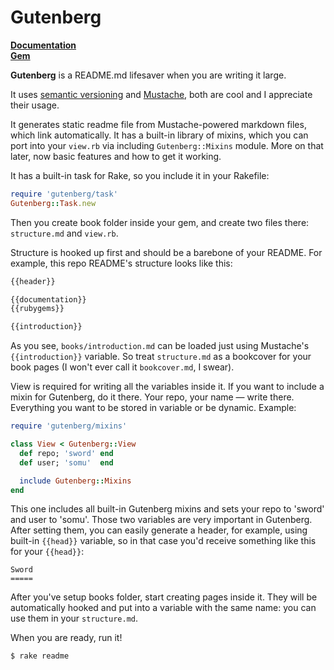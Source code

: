 Gutenberg
=========

[**Documentation**](http://rubydoc.info/github/somu/gutenberg/master/frames)  
[**Gem**](http://rubygems.org/gems/gutenberg)

**Gutenberg** is a README.md lifesaver when you are writing it large.

It uses [semantic versioning](http://semver.org) and [Mustache](http://mustache.github.io), both
are cool and I appreciate their usage.

It generates static readme file from Mustache-powered markdown files,
which link automatically. It has a built-in library of mixins, which
you can port into your `view.rb` via including `Gutenberg::Mixins`
module. More on that later, now basic features and how to get it working.

It has a built-in task for Rake, so you include it in your Rakefile:

```ruby
require 'gutenberg/task'
Gutenberg::Task.new
```

Then you create book folder inside your gem, and create two files
there: `structure.md` and `view.rb`.

Structure is hooked up first and should be a barebone of your README.
For example, this repo README's structure looks like this:

```md
{{header}}

{{documentation}}  
{{rubygems}}

{{introduction}}
```

As you see, `books/introduction.md` can be loaded just using Mustache's
`{{introduction}}` variable. So treat `structure.md` as a bookcover for
your book pages (I won't ever call it `bookcover.md`, I swear).

View is required for writing all the variables inside it. If you want to include
a mixin for Gutenberg, do it there. Your repo, your name — write there.
Everything you want to be stored in variable or be dynamic. Example:

```ruby
require 'gutenberg/mixins'

class View < Gutenberg::View
  def repo; 'sword' end
  def user; 'somu'  end

  include Gutenberg::Mixins
end
```

This one includes all built-in Gutenberg mixins and sets your repo to 'sword'
and user to 'somu'. Those two variables are very important in Gutenberg. After
setting them, you can easily generate a header, for example, using built-in
`{{head}}` variable, so in that case you'd receive something like this
for your `{{head}}`:

    Sword
    =====

After you've setup books folder, start creating pages inside it. They will be
automatically hooked and put into a variable with the same name: you can use
them in your `structure.md`.

When you are ready, run it!

    $ rake readme
